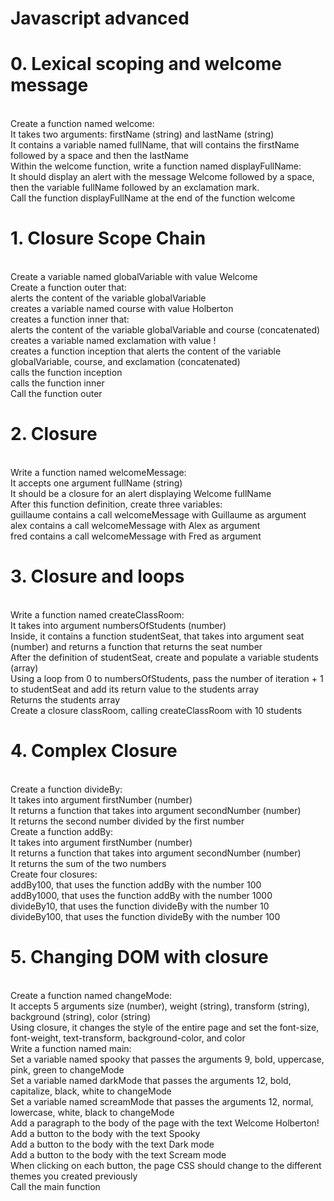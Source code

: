 <h1>Javascript advanced</h1>
<h1>0. Lexical scoping and welcome message</h1>
<br>
Create a function named welcome:
<br>
It takes two arguments: firstName (string) and lastName (string)<br>
It contains a variable named fullName, that will contains the firstName followed by a space and then the lastName<br>
Within the welcome function, write a function named displayFullName:<br>
It should display an alert with the message Welcome followed by a space, then the variable fullName followed by an exclamation mark.<br>
Call the function displayFullName at the end of the function welcome<br>
<h1>1. Closure Scope Chain</h1>
<br>
Create a variable named globalVariable with value Welcome<br>
Create a function outer that:<br>
alerts the content of the variable globalVariable<br>
creates a variable named course with value Holberton<br>
creates a function inner that:<br>
alerts the content of the variable globalVariable and course (concatenated)<br>
creates a variable named exclamation with value !<br>
creates a function inception that alerts the content of the variable globalVariable, course, and exclamation (concatenated)<br>
calls the function inception<br>
calls the function inner<br>
Call the function outer<br>
<h1>2. Closure</h1>
<br>
Write a function named welcomeMessage:
<br>
It accepts one argument fullName (string)<br>
It should be a closure for an alert displaying Welcome fullName<br>
After this function definition, create three variables:
<br>
guillaume contains a call welcomeMessage with Guillaume as argument<br>
alex contains a call welcomeMessage with Alex as argument<br>
fred contains a call welcomeMessage with Fred as argument<br>
<h1>3. Closure and loops</h1>
<br>
Write a function named createClassRoom:
<br>
It takes into argument numbersOfStudents (number)<br>
Inside, it contains a function studentSeat, that takes into argument seat (number) and returns a function that returns the seat number<br>
After the definition of studentSeat, create and populate a variable students (array)<br>
Using a loop from 0 to numbersOfStudents, pass the number of iteration + 1 to studentSeat and add its return value to the students array<br>
Returns the students array<br>
Create a closure classRoom, calling createClassRoom with 10 students<br>
<h1>4. Complex Closure</h1>
<br>
Create a function divideBy:
<br>
It takes into argument firstNumber (number)<br>
It returns a function that takes into argument secondNumber (number)<br>
It returns the second number divided by the first number<br>
Create a function addBy:
<br>
It takes into argument firstNumber (number)<br>
It returns a function that takes into argument secondNumber (number)<br>
It returns the sum of the two numbers<br>
Create four closures:
<br>
addBy100, that uses the function addBy with the number 100<br>
addBy1000, that uses the function addBy with the number 1000<br>
divideBy10, that uses the function divideBy with the number 10<br>
divideBy100, that uses the function divideBy with the number 100<br>

<h1>5. Changing DOM with closure</h1>
<br>
Create a function named changeMode:
<br>
It accepts 5 arguments size (number), weight (string), transform (string), background (string), color (string)<br>
Using closure, it changes the style of the entire page and set the font-size, font-weight, text-transform, background-color, and color<br>
Write a function named main:
<br>
Set a variable named spooky that passes the arguments 9, bold, uppercase, pink, green to changeMode<br>
Set a variable named darkMode that passes the arguments 12, bold, capitalize, black, white to changeMode<br>
Set a variable named screamMode that passes the arguments 12, normal, lowercase, white, black to changeMode<br>
Add a paragraph to the body of the page with the text Welcome Holberton!<br>
Add a button to the body with the text Spooky<br>
Add a button to the body with the text Dark mode<br>
Add a button to the body with the text Scream mode<br>
When clicking on each button, the page CSS should change to the different themes you created previously<br>
Call the main function<br>